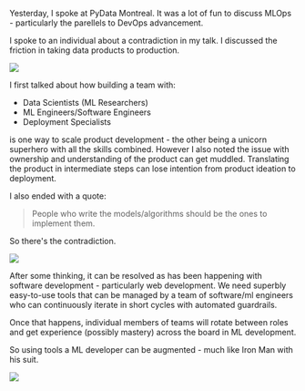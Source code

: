 <!--
.. title: MLOps Teams or Tools
.. slug: mlops-teams-vs-tools
.. date: 2019-09-26 13:47:04 UTC-04:00
.. tags: 
.. category: 
.. link: 
.. description: 
.. type: text
-->

Yesterday, I spoke at PyData Montreal. It was a lot of fun to discuss MLOps - particularly the parellels to DevOps advancement. 

I spoke to an individual about a contradiction in my talk. I discussed the friction in taking data products to production.

![](https://i2.wp.com/www.developermemes.com/wp-content/uploads/2013/12/Worked-Fine-In-Dev-Ops-Problem-Now.jpg?fit=400%2C299)

I first talked about how building a team with:

* Data Scientists (ML Researchers)
* ML Engineers/Software Engineers
* Deployment Specialists

is one way to scale product development - the other being a unicorn superhero with all the skills combined. However I also noted the issue with ownership and understanding of the product can get muddled. Translating the product in intermediate steps can lose intention from product ideation to deployment.

I also ended with a quote:

> People who write the models/algorithms should be the ones to implement them.

So there's the contradiction.

![](https://miro.medium.com/max/550/1*A_uvkhhEuvh1Jj_rDy1DYA.jpeg)

After some thinking, it can be resolved as has been happening with software development - particularly web development. We need superbly easy-to-use tools that can be managed by a team of software/ml engineers who can continuously iterate in short cycles with automated guardrails.

Once that happens, individual members of teams will rotate between roles and get experience (possibly mastery) across the board in ML development.

So using tools a ML developer can be augmented - much like Iron Man with his suit.

![](http://www.memesboy.com/wp-content/uploads/2018/08/Perhaps-But-Im-Also-Iron-Man-Meme.jpg)